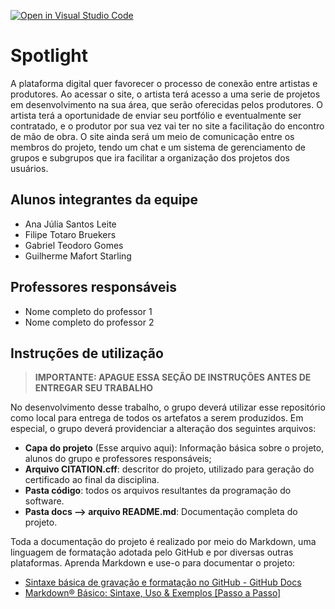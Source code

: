 [![Open in Visual Studio Code](https://classroom.github.com/assets/open-in-vscode-2e0aaae1b6195c2367325f4f02e2d04e9abb55f0b24a779b69b11b9e10269abc.svg)](https://classroom.github.com/online_ide?assignment_repo_id=19081997&assignment_repo_type=AssignmentRepo)
# Spotlight
A plataforma digital quer favorecer o processo de conexão entre artistas e produtores. Ao acessar o site, o artista terá acesso a uma serie de projetos em desenvolvimento na sua área, que serão oferecidas pelos produtores. O artista terá a oportunidade de enviar seu portfólio e eventualmente ser contratado, e o produtor por sua vez vai ter no site a facilitação do encontro de mão de obra. O site ainda será um meio de comunicação entre os membros do projeto, tendo um chat e um sistema de gerenciamento de grupos e subgrupos que ira facilitar a organização dos projetos dos usuários.

## Alunos integrantes da equipe

* Ana Júlia Santos Leite
* Filipe Totaro Bruekers
* Gabriel Teodoro Gomes
* Guilherme Mafort Starling

## Professores responsáveis

* Nome completo do professor 1
* Nome completo do professor 2



## Instruções de utilização 

> **IMPORTANTE: APAGUE ESSA SEÇÃO DE INSTRUÇÕES ANTES DE ENTREGAR SEU TRABALHO**

No desenvolvimento desse trabalho, o grupo deverá utilizar esse repositório como local para entrega de todos os artefatos a serem produzidos. Em especial, o grupo deverá providenciar a alteração dos seguintes arquivos:

* **Capa do projeto** (Esse arquivo aqui): Informação básica sobre o projeto, alunos do grupo e professores responsáveis;
* **Arquivo CITATION.cff**: descritor do projeto, utilizado para geração do certificado ao final da disciplina.
* **Pasta código**: todos os arquivos resultantes da programação do software.
* **Pasta docs --> arquivo README.md**: Documentação completa do projeto.

Toda a documentação do projeto é realizado por meio do Markdown, uma linguagem de formatação adotada pelo GitHub e por diversas outras plataformas. Aprenda Markdown e use-o para documentar o projeto:

* [Sintaxe básica de gravação e formatação no GitHub - GitHub Docs](https://docs.github.com/pt/get-started/writing-on-github/getting-started-with-writing-and-formatting-on-github/basic-writing-and-formatting-syntax)
* [Markdown® Básico: Sintaxe, Uso &amp; Exemplos [Passo a Passo]](https://markdown.net.br/sintaxe-basica/)
